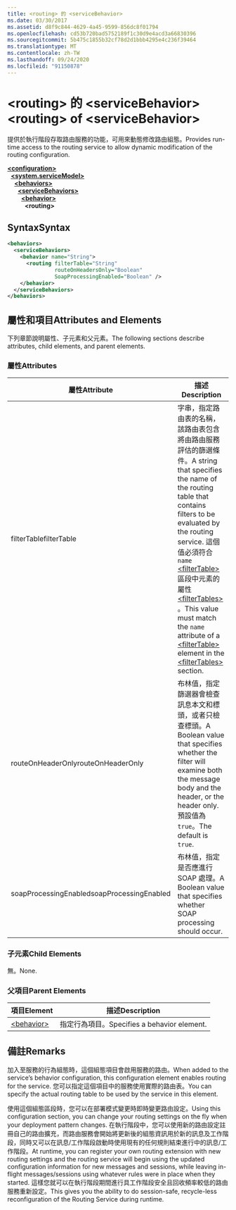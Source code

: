 ```yaml
---
title: <routing> 的 <serviceBehavior>
ms.date: 03/30/2017
ms.assetid: d8f9c844-4629-4a45-9599-856dc8f01794
ms.openlocfilehash: cd53b720bad5752189f1c30d9e4acd3a66830396
ms.sourcegitcommit: 5b475c1855b32cf78d2d1bbb4295e4c236f39464
ms.translationtype: MT
ms.contentlocale: zh-TW
ms.lasthandoff: 09/24/2020
ms.locfileid: "91150878"
---
```

# <a name="routing-of-servicebehavior"></a><span data-ttu-id="6d315-102">\<routing> 的 \<serviceBehavior></span><span class="sxs-lookup"><span data-stu-id="6d315-102">\<routing> of \<serviceBehavior></span></span>

<span data-ttu-id="6d315-103">提供於執行階段存取路由服務的功能，可用來動態修改路由組態。</span><span class="sxs-lookup"><span data-stu-id="6d315-103">Provides run-time access to the routing service to allow dynamic modification of the routing configuration.</span></span>  
  
[**\<configuration>**](../configuration-element.md)\
&nbsp;&nbsp;[**\<system.serviceModel>**](system-servicemodel.md)\
&nbsp;&nbsp;&nbsp;&nbsp;[**\<behaviors>**](behaviors.md)\
&nbsp;&nbsp;&nbsp;&nbsp;&nbsp;&nbsp;[**\<serviceBehaviors>**](servicebehaviors.md)\
&nbsp;&nbsp;&nbsp;&nbsp;&nbsp;&nbsp;&nbsp;&nbsp;[**\<behavior>**](behavior-of-servicebehaviors.md)\
&nbsp;&nbsp;&nbsp;&nbsp;&nbsp;&nbsp;&nbsp;&nbsp;&nbsp;&nbsp;**\<routing>**  
  
## <a name="syntax"></a><span data-ttu-id="6d315-104">Syntax</span><span class="sxs-lookup"><span data-stu-id="6d315-104">Syntax</span></span>  
  
```xml  
<behaviors>
  <serviceBehaviors>
    <behavior name="String">
      <routing filterTable="String"
               routeOnHeadersOnly="Boolean"
               SoapProcessingEnabled="Boolean" />
    </behavior>
  </serviceBehaviors>
</behaviors>
```  
  
## <a name="attributes-and-elements"></a><span data-ttu-id="6d315-105">屬性和項目</span><span class="sxs-lookup"><span data-stu-id="6d315-105">Attributes and Elements</span></span>  

 <span data-ttu-id="6d315-106">下列章節說明屬性、子元素和父元素。</span><span class="sxs-lookup"><span data-stu-id="6d315-106">The following sections describe attributes, child elements, and parent elements.</span></span>  
  
### <a name="attributes"></a><span data-ttu-id="6d315-107">屬性</span><span class="sxs-lookup"><span data-stu-id="6d315-107">Attributes</span></span>  
  
|<span data-ttu-id="6d315-108">屬性</span><span class="sxs-lookup"><span data-stu-id="6d315-108">Attribute</span></span>|<span data-ttu-id="6d315-109">描述</span><span class="sxs-lookup"><span data-stu-id="6d315-109">Description</span></span>|  
|---------------|-----------------|  
|<span data-ttu-id="6d315-110">filterTable</span><span class="sxs-lookup"><span data-stu-id="6d315-110">filterTable</span></span>|<span data-ttu-id="6d315-111">字串，指定路由表的名稱，該路由表包含將由路由服務評估的篩選條件。</span><span class="sxs-lookup"><span data-stu-id="6d315-111">A string that specifies the name of the routing table that contains filters to be evaluated by the routing service.</span></span> <span data-ttu-id="6d315-112">這個值必須符合 `name` [\<filterTable>](filtertable.md) 區段中元素的屬性 [\<filterTables>](filtertables.md) 。</span><span class="sxs-lookup"><span data-stu-id="6d315-112">This value must match the `name` attribute of a [\<filterTable>](filtertable.md) element in the [\<filterTables>](filtertables.md) section.</span></span>|  
|<span data-ttu-id="6d315-113">routeOnHeaderOnly</span><span class="sxs-lookup"><span data-stu-id="6d315-113">routeOnHeaderOnly</span></span>|<span data-ttu-id="6d315-114">布林值，指定篩選器會檢查訊息本文和標頭，或者只檢查標頭。</span><span class="sxs-lookup"><span data-stu-id="6d315-114">A Boolean value that specifies whether the filter will examine both the message body and the header, or the header only.</span></span> <span data-ttu-id="6d315-115">預設值為 `true`。</span><span class="sxs-lookup"><span data-stu-id="6d315-115">The default is `true`.</span></span>|  
|<span data-ttu-id="6d315-116">soapProcessingEnabled</span><span class="sxs-lookup"><span data-stu-id="6d315-116">soapProcessingEnabled</span></span>|<span data-ttu-id="6d315-117">布林值，指定是否應進行 SOAP 處理。</span><span class="sxs-lookup"><span data-stu-id="6d315-117">A Boolean value that specifies whether SOAP processing should occur.</span></span>|  
  
### <a name="child-elements"></a><span data-ttu-id="6d315-118">子元素</span><span class="sxs-lookup"><span data-stu-id="6d315-118">Child Elements</span></span>  

 <span data-ttu-id="6d315-119">無。</span><span class="sxs-lookup"><span data-stu-id="6d315-119">None.</span></span>  
  
### <a name="parent-elements"></a><span data-ttu-id="6d315-120">父項目</span><span class="sxs-lookup"><span data-stu-id="6d315-120">Parent Elements</span></span>  
  
|<span data-ttu-id="6d315-121">項目</span><span class="sxs-lookup"><span data-stu-id="6d315-121">Element</span></span>|<span data-ttu-id="6d315-122">描述</span><span class="sxs-lookup"><span data-stu-id="6d315-122">Description</span></span>|  
|-------------|-----------------|  
|[\<behavior>](behavior-of-endpointbehaviors.md)|<span data-ttu-id="6d315-123">指定行為項目。</span><span class="sxs-lookup"><span data-stu-id="6d315-123">Specifies a behavior element.</span></span>|  
  
## <a name="remarks"></a><span data-ttu-id="6d315-124">備註</span><span class="sxs-lookup"><span data-stu-id="6d315-124">Remarks</span></span>  

 <span data-ttu-id="6d315-125">加入至服務的行為組態時，這個組態項目會啟用服務的路由。</span><span class="sxs-lookup"><span data-stu-id="6d315-125">When added to the service’s behavior configuration, this configuration element enables routing for the service.</span></span> <span data-ttu-id="6d315-126">您可以指定這個項目中的服務使用實際的路由表。</span><span class="sxs-lookup"><span data-stu-id="6d315-126">You can specify the actual routing table to be used by the service in this element.</span></span>  
  
 <span data-ttu-id="6d315-127">使用這個組態區段時，您可以在部署模式變更時即時變更路由設定。</span><span class="sxs-lookup"><span data-stu-id="6d315-127">Using this configuration section, you can change your routing settings on the fly when your deployment pattern changes.</span></span> <span data-ttu-id="6d315-128">在執行階段中，您可以使用新的路由設定註冊自己的路由擴充，而路由服務會開始將更新後的組態資訊用於新的訊息及工作階段，同時又可以在訊息/工作階段啟動時使用現有的任何規則結束進行中的訊息/工作階段。</span><span class="sxs-lookup"><span data-stu-id="6d315-128">At runtime, you can register your own routing extension with new routing settings and the routing service will begin using the updated configuration information for new messages and sessions, while leaving in-flight messages/sessions using whatever rules were in place when they started.</span></span>  <span data-ttu-id="6d315-129">這樣您就可以在執行階段期間進行具工作階段安全且回收頻率較低的路由服務重新設定。</span><span class="sxs-lookup"><span data-stu-id="6d315-129">This gives you the ability to do session-safe, recycle-less reconfiguration of the Routing Service during runtime.</span></span>  
